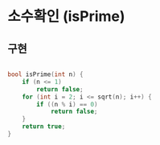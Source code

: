 # 소수확인 (isPrime)

## 구현

```c

bool isPrime(int n) {
	if (n <= 1)
		return false;
	for (int i = 2; i <= sqrt(n); i++) {
		if ((n % i) == 0)
			return false;
	}
	return true;
}

```